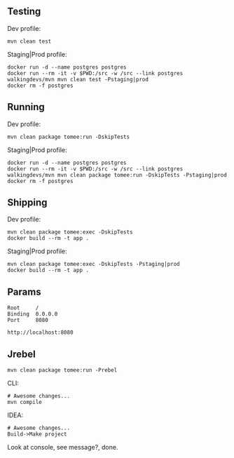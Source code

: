 ## Testing

Dev profile:

    mvn clean test

Staging|Prod profile:

    docker run -d --name postgres postgres
    docker run --rm -it -v $PWD:/src -w /src --link postgres walkingdevs/mvn mvn clean test -Pstaging|prod
    docker rm -f postgres

## Running

Dev profile:

    mvn clean package tomee:run -DskipTests

Staging|Prod profile:

    docker run -d --name postgres postgres
    docker run --rm -it -v $PWD:/src -w /src --link postgres walkingdevs/mvn mvn clean package tomee:run -DskipTests -Pstaging|prod
    docker rm -f postgres

## Shipping

Dev profile:

    mvn clean package tomee:exec -DskipTests
    docker build --rm -t app .

Staging|Prod profile:

    mvn clean package tomee:exec -DskipTests -Pstaging|prod
    docker build --rm -t app .

## Params
    
    Root     /
    Binding  0.0.0.0
    Port     8080
    
    http://localhost:8080

## Jrebel

    mvn clean package tomee:run -Prebel

CLI:

    # Awesome changes...
    mvn compile

IDEA:
    
    # Awesome changes...
    Build->Make project

Look at console, see message?, done.